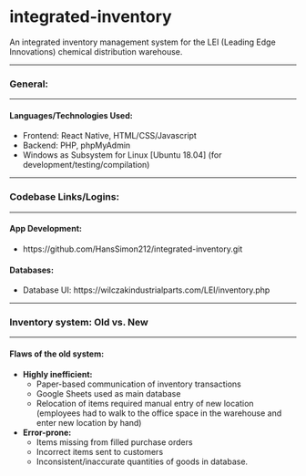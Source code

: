 # integrated-inventory

An integrated inventory management system for the LEI (Leading Edge Innovations) chemical distribution warehouse.

<hr>
<h3>General:</h3>
<hr>
   
<h4>Languages/Technologies Used:</h4>
<ul>
 <li>Frontend: React Native, HTML/CSS/Javascript</li>
 <li>Backend: PHP, phpMyAdmin</li>
 <li>Windows as Subsystem for Linux [Ubuntu 18.04] (for development/testing/compilation)</li>
</ul>

<!-- Useful links for programmers -->
<hr>
<h3>Codebase Links/Logins:</h3>
<hr>
   
<h4>App Development:</h4>
<ul>
    <li>https://github.com/HansSimon212/integrated-inventory.git</li>
</ul>

<h4>Databases:</h4>
<ul>
    <li>Database UI: https://wilczakindustrialparts.com/LEI/inventory.php</li>
</ul>

<!-- Notes about the improvements from the existing system to the new system.-->
<hr>
<h3>Inventory system: Old vs. New</h3>
<hr>

<h4>Flaws of the old system:</h4>
<ul>
    <li><b>Highly inefficient:</b> 
        <ul>
            <li>Paper-based communication of inventory transactions</li>
            <li>Google Sheets used as main database</li>
            <li>Relocation of items required manual entry of new location (employees had to walk to the office space in the warehouse and enter new location by hand)</li>
        </ul> 
    </li>
   <li><b>Error-prone:</b>
        <ul>
            <li>Items missing from filled purchase orders</li>
            <li>Incorrect items sent to customers</li>
            <li>Inconsistent/inaccurate quantities of goods in database.</li>
        </ul> 
    </li>
</ul>
